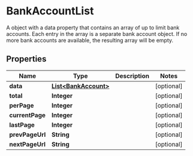 

# BankAccountList

A object with a data property that contains an array of up to limit bank accounts. Each entry in the array is a separate bank account object. If no more bank accounts are available, the resulting array will be empty.

## Properties

| Name | Type | Description | Notes |
|------------ | ------------- | ------------- | -------------|
|**data** | [**List&lt;BankAccount&gt;**](BankAccount.md) |  |  [optional] |
|**total** | **Integer** |  |  [optional] |
|**perPage** | **Integer** |  |  [optional] |
|**currentPage** | **Integer** |  |  [optional] |
|**lastPage** | **Integer** |  |  [optional] |
|**prevPageUrl** | **String** |  |  [optional] |
|**nextPageUrl** | **String** |  |  [optional] |



